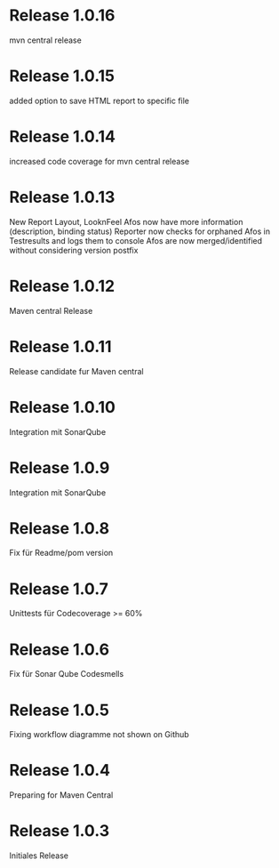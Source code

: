 # Release 1.0.16
mvn central release

# Release 1.0.15
added option to save HTML report to specific file

# Release 1.0.14
increased code coverage for mvn central release

# Release 1.0.13
New Report Layout, LooknFeel
Afos now have more information (description, binding status)
Reporter now checks for orphaned Afos in Testresults and logs them to console
Afos are now merged/identified without considering version postfix

# Release 1.0.12
Maven central Release 

# Release 1.0.11
Release candidate fur Maven central

# Release 1.0.10
Integration mit SonarQube

# Release 1.0.9
Integration mit SonarQube

# Release 1.0.8
Fix für Readme/pom version

# Release 1.0.7
Unittests für Codecoverage >= 60%

# Release 1.0.6
Fix für Sonar Qube Codesmells

# Release 1.0.5
Fixing workflow diagramme not shown on Github

# Release 1.0.4
Preparing for Maven Central

# Release 1.0.3
Initiales Release

